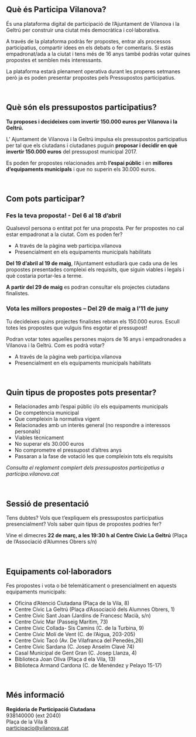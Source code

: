 ## Què és Participa Vilanova?

És una plataforma digital de participació de l’Ajuntament de Vilanova i la Geltrú per construir una ciutat més democràtica i col·laborativa.

A través de la plataforma podràs fer propostes, entrar als processos participatius, compartir idees en els debats o fer comentaris. Si estàs empadronat/ada a la ciutat i tens més de 16 anys també podràs votar quines propostes et semblen més interessants.

La plataforma estarà plenament operativa durant les properes setmanes però ja es poden presentar propostes pels Pressupostos participatius.

<br />

## Què són els pressupostos participatius?

**Tu proposes i decideixes com invertir 150.000 euros per Vilanova i la Geltrú.**

L’ Ajuntament de Vilanova i la Geltrú impulsa els pressupostos participatius per tal que els ciutadans i ciutadanes puguin **proposar i decidir en què  invertir 150.000 euros** del pressupost municipal 2017.

Es poden fer propostes relacionades amb **l’espai públic** i en **millores d’equipaments municipals** i que no superin els 30.000 euros.

<br />

## Com pots participar?

<h3 class="section-heading">Fes la teva proposta! - Del 6 al 18 d’abril</h3>

Qualsevol persona o entitat pot fer una proposta. Per fer propostes no cal estar empadronat a la ciutat. Com es poden fer?

- A través de la pàgina web participa.vilanova
- Presencialment en els equipaments municipals habilitats

**Del 19 d’abril al 19 de maig**, l’Ajuntament estudiarà que cada una de les propostes presentades compleixi els requisits, que siguin viables i legals i què costaria portar-les a terme.

**A partir del 29 de maig** es podran consultar els projectes ciutadans finalistes.

<h3 class="section-heading">Vota les millors propostes – Del 29 de maig a l’11 de juny</h3>

Tu decideixes quins projectes finalistes rebran els 150.000 euros.  Escull totes les propostes que vulguis fins esgotar el pressupost!

Podran votar totes aquelles persones majors de 16 anys i empadronades a Vilanova i la Geltrú. Com es podrà votar?

- A través de la pàgina web participa.vilanova
- Presencialment en els equipaments municipals habilitats

<br />

## Quin tipus de propostes pots presentar?

- Relacionades amb l’espai públic i/o els equipaments municipals
- De competència municipal
- Que compleixin la normativa vigent
- Relacionades amb un interès general (no respondre a interessos personals)
- Viables tècnicament
- No superar els 30.000 euros
- No comprometre el pressupost d’altres anys
- Passaran a la fase de votació les que compleixin tots els requisits

*Consulta el reglament complert dels pressupostos participatius a participa.vilanova.cat*

<br />

## Sessió de presentació

Tens dubtes? Vols que t’expliquem els pressupostos participatius presencialment? Vols saber quin tipus de propostes podries fer?

Vine el dimecres **22 de març, a les 19:30 h al Centre Cívic La Geltrú** (Plaça de l’Associació d’Alumnes Obrers s/n)

<br />

## Equipaments col·laboradors

Fes propostes i vota o bé telemàticament o presencialment en aquests equipaments municipals:

- Oficina d’Atenció Ciutadana (Plaça de la Vila, 8)
- Centre Cívic La Geltrú (Plaça d’Associació dels Alumnes Obrers, 1)
- Centre Cívic Sant Joan (Jardins de Francesc Macià, s/n)
- Centre Cívic Mar (Passeig Marítim, 73)
- Centre Cívic Collada- Sis Camins (C. de la Turbina, 9)
- Centre Cívic Molí de Vent (C. de l’Aigua, 203-205)
- Centre Cívic Tacó (Av. De Vilafranca del Penedès,26)
- Centre Cívic Sardana (C. Josep Anselm Clavé 74)
- Casal Municipal de Gent Gran (C. Josep Llanza, 4)
- Biblioteca Joan Oliva (Plaça d ela Vila, 13)
- Biblioteca Armand Cardona (C. de Menéndez y Pelayo 15-17)

<br />

## Més informació

**Regidoria de Participació Ciutadana**<br />
938140000 (ext 2040)<br />
Plaça de la Vila 8<br />
[participacio@vilanova.cat](mailto:participacio@vilanova.cat)<br />
